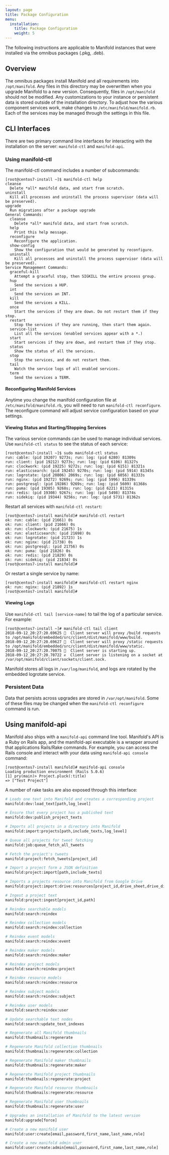 ```yaml
---
layout: page
title: Package Configuration
menu:
  installation:
    title: Package Configuration
    weight: 5
---
```


The following instructions are applicable to Manifold instances that were installed via the omnibus packages (.pkg, .deb).

## Overview

The omnibus packages install Manifold and all requirements into `/opt/manifold`. Any files in this directory may be overwritten when you upgrade Manifold to a new version. Consequently, files in `/opt/manifold` should not be modified. Any customizations to your instance or persistent data is stored outside of the installation directory. To adjust how the various component services work, make changes to `/etc/manifold/manifold.rb`. Each of the services may be managed through the settings in this file.

## CLI Interfaces

There are two primary command line interfaces for interacting with the installation on the server: `manifold-ctl` and `manifold-api`.


### Using manifold-ctl

The manifold-ctl command includes a number of subcommands:

```
[root@centos7-install ~]$ manifold-ctl help
cleanse
  Delete *all* manifold data, and start from scratch.
uninstall
  Kill all processes and uninstall the process supervisor (data will be preserved).
upgrade
  Run migrations after a package upgrade
General Commands:
  cleanse
    Delete *all* manifold data, and start from scratch.
  help
    Print this help message.
  reconfigure
    Reconfigure the application.
  show-config
    Show the configuration that would be generated by reconfigure.
  uninstall
    Kill all processes and uninstall the process supervisor (data will be preserved).
Service Management Commands:
  graceful-kill
    Attempt a graceful stop, then SIGKILL the entire process group.
  hup
    Send the services a HUP.
  int
    Send the services an INT.
  kill
    Send the services a KILL.
  once
    Start the services if they are down. Do not restart them if they stop.
  restart
    Stop the services if they are running, then start them again.
  service-list
    List all the services (enabled services appear with a *.)
  start
    Start services if they are down, and restart them if they stop.
  status
    Show the status of all the services.
  stop
    Stop the services, and do not restart them.
  tail
    Watch the service logs of all enabled services.
  term
    Send the services a TERM.
```

#### Reconfiguring Manifold Services
Anytime you change the manifold configuration file at `/etc/manifold/manifold.rb`, you will need to run `manifold-ctl reconfigure`. The reconfigure command will adjust service configuration based on your settings.

#### Viewing Status and Starting/Stopping Services
The various service commands can be used to manage individual services. Use `manifold-ctl status` to see the status of each service:

```
[root@centos7-install ~]$ sudo manifold-ctl status
run: cable: (pid 19207) 9273s; run: log: (pid 6280) 81309s
run: client: (pid 19212) 9273s; run: log: (pid 6106) 81327s
run: clockwork: (pid 19225) 9272s; run: log: (pid 6151) 81321s
run: elasticsearch: (pid 19245) 9270s; run: log: (pid 5914) 81345s
run: logrotate: (pid 20806) 2069s; run: log: (pid 6056) 81333s
run: nginx: (pid 19272) 9269s; run: log: (pid 5996) 81339s
run: postgresql: (pid 19286) 9269s; run: log: (pid 5609) 81368s
run: puma: (pid 19305) 9268s; run: log: (pid 6221) 81315s
run: redis: (pid 19308) 9267s; run: log: (pid 5498) 81374s
run: sidekiq: (pid 19344) 9256s; run: log: (pid 5731) 81362s
```

Restart all services with `manifold-ctl restart`:

```
[root@centos7-install manifold]# manifold-ctl restart
ok: run: cable: (pid 21661) 0s
ok: run: client: (pid 21666) 0s
ok: run: clockwork: (pid 21675) 1s
ok: run: elasticsearch: (pid 21698) 0s
ok: run: logrotate: (pid 21723) 1s
ok: run: nginx: (pid 21738) 0s
ok: run: postgresql: (pid 21756) 0s
ok: run: puma: (pid 21826) 0s
ok: run: redis: (pid 21829) 0s
ok: run: sidekiq: (pid 21834) 0s
[root@centos7-install manifold]#
```

Or restart a single service by name:

```
[root@centos7-install manifold]# manifold-ctl restart nginx
ok: run: nginx: (pid 21892) 1s
[root@centos7-install manifold]#
```

#### Viewing Logs
Use `manifold-ctl tail [service-name]` to tail the log of a particular service. For example:

```
[root@centos7-install ~]# manifold-ctl tail client
2018-09-12_20:27:20.69625 🔔  Client server will proxy /build requests to /opt/manifold/embedded/src/client/dist/manifold/www/build.
2018-09-12_20:27:20.69627 🔔  Client server will proxy /static requests to /opt/manifold/embedded/src/client/dist/manifold/www/static.
2018-09-12_20:27:20.70075 🔔  Client server is starting up.
2018-09-12_20:27:20.70722 ✊  Client server is listening on a socket at /var/opt/manifold/client/sockets/client.sock.
```

Manifold stores all logs in `/var/log/manifold`, and logs are rotated by the embedded logrotate service.

### Persistent Data

Data that persists across upgrades are stored in `/var/opt/manifold`. Some of these files may be changed when the `manifold-ctl reconfigure` command is run.

## Using manifold-api

Manifold also ships with a `manifold-api` command line tool. Manifold's API is a Ruby on Rails app, and the manifold-api executable is a wrapper around that applications Rails/Rake commands. For example, you can access the Rails console and interact with your data using `manifold-api console` command:

```
[root@centos7-install manifold]# manifold-api console
Loading production environment (Rails 5.0.6)
[1] pry(main)> Project.pluck(:title)
=> ["Test Project"]
```
<a name="rake-interface"></a>
A number of rake tasks are also exposed through this interface:

```sh
# Loads one text into Manifold and creates a corresponding project
manifold:dev:load_text[path,log_level]
```

```sh
# Ensure that every project has a published text
manifold:dev:publish_project_texts
```

```sh
# Imports all projects in a directory into Manifold
manifold:import:projects[path,include_texts,log_level]
```

```sh
# Queue all projects for tweet fetching
manifold:job:queue_fetch_all_tweets                                         
```

```sh
# Fetch the project's tweets
manifold:project:fetch_tweets[project_id]
```

```sh
# Import a project form a JSON definition
manifold:project:import[path,include_texts]
```

```sh
# Imports a projects resource into Manifold from Google Drive
manifold:project:import:drive:resources[project_id,drive_sheet,drive_dir]
```

```sh
# Ingest a project text
manifold:project:ingest[project_id,path]
```

```sh
# Reindex searchable models
manifold:search:reindex
```

```sh
# Reindex collection models
manifold:search:reindex:collection
```

```sh
# Reindex event models
manifold:search:reindex:event
```

```sh
# Reindex maker models
manifold:search:reindex:maker
```

```sh
# Reindex project models
manifold:search:reindex:project
```

```sh
# Reindex resource models
manifold:search:reindex:resource
```

```sh
# Reindex subject models
manifold:search:reindex:subject
```

```sh
# Reindex user models
manifold:search:reindex:user
```

```sh
# Update searchable text nodes
manifold:search:update_text_indexes
```

```sh
# Regenerate all Manifold thumbnails
manifold:thumbnails:regenerate
```

```sh
# Regenerate Manifold collection thumbnails
manifold:thumbnails:regenerate:collection
```

```sh
# Regenerate Manifold maker thumbnails
manifold:thumbnails:regenerate:maker
```

```sh
# Regenerate Manifold project thumbnails
manifold:thumbnails:regenerate:project
```

```sh
# Regenerate Manifold resource thumbnails
manifold:thumbnails:regenerate:resource
```

```sh
# Regenerate Manifold user thumbnails
manifold:thumbnails:regenerate:user
```

```sh
# Upgrades an installation of Manifold to the latest version
manifold:upgrade[force]
```

```sh
# Create a new manifold user
manifold:user:create[email,password,first_name,last_name,role]
```

```sh
# Create a new manifold admin user
manifold:user:create:admin[email,password,first_name,last_name,role]
```
